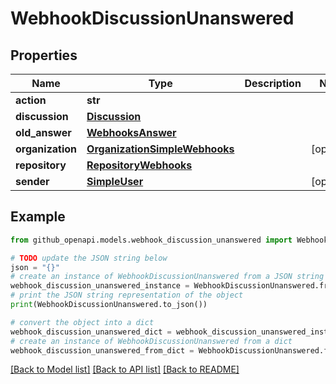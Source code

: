 # WebhookDiscussionUnanswered


## Properties

Name | Type | Description | Notes
------------ | ------------- | ------------- | -------------
**action** | **str** |  | 
**discussion** | [**Discussion**](Discussion.md) |  | 
**old_answer** | [**WebhooksAnswer**](WebhooksAnswer.md) |  | 
**organization** | [**OrganizationSimpleWebhooks**](OrganizationSimpleWebhooks.md) |  | [optional] 
**repository** | [**RepositoryWebhooks**](RepositoryWebhooks.md) |  | 
**sender** | [**SimpleUser**](SimpleUser.md) |  | [optional] 

## Example

```python
from github_openapi.models.webhook_discussion_unanswered import WebhookDiscussionUnanswered

# TODO update the JSON string below
json = "{}"
# create an instance of WebhookDiscussionUnanswered from a JSON string
webhook_discussion_unanswered_instance = WebhookDiscussionUnanswered.from_json(json)
# print the JSON string representation of the object
print(WebhookDiscussionUnanswered.to_json())

# convert the object into a dict
webhook_discussion_unanswered_dict = webhook_discussion_unanswered_instance.to_dict()
# create an instance of WebhookDiscussionUnanswered from a dict
webhook_discussion_unanswered_from_dict = WebhookDiscussionUnanswered.from_dict(webhook_discussion_unanswered_dict)
```
[[Back to Model list]](../README.md#documentation-for-models) [[Back to API list]](../README.md#documentation-for-api-endpoints) [[Back to README]](../README.md)


